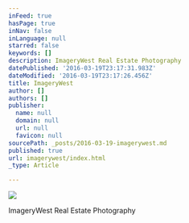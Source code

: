 ```yaml
---
inFeed: true
hasPage: true
inNav: false
inLanguage: null
starred: false
keywords: []
description: ImageryWest Real Estate Photography
datePublished: '2016-03-19T23:17:31.983Z'
dateModified: '2016-03-19T23:17:26.456Z'
title: ImageryWest
author: []
authors: []
publisher:
  name: null
  domain: null
  url: null
  favicon: null
sourcePath: _posts/2016-03-19-imagerywest.md
published: true
url: imagerywest/index.html
_type: Article

---
```

![](https://the-grid-user-content.s3-us-west-2.amazonaws.com/02e685f5-4db1-42cf-b726-c3d033e4112f.svg)

ImageryWest Real Estate Photography